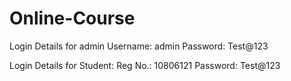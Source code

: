 # Online-Course
Login Details for admin 
Username: admin
Password: Test@123

Login Details for Student: 
Reg No.: 10806121
Password: Test@123
